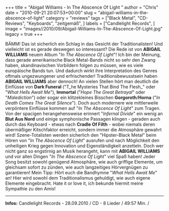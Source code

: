 +++
title = "Abigail Williams - In The Abscence Of Light "
author = "Chris"
date = "2010-09-21 20:07:53+00:00"
slug = "abigail-williams-in-the-abscence-of-light"
category = "reviews"
tags = ["Black Metal", "CD-Reviews", "Keyboards", "zeitgemäß", ]
labels = ["Candlelight Records", ]
image = "images//2010/09/Abigail-Williams-In-The-Abscence-Of-Light.jpg"
legacy = true
+++

BÄMM! Das ist sicherlich ein Schlag in das Gesicht der Traditionalisten! Und vielleicht ist es gerade deswegen so interessant? Die Rede ist von **ABIGAIL WILLIAMS** neuem Album "_In The Abscence Of Light_"!
Ich bin der Meinung, dass gerade amerikanische Black Metal-Bands nicht so sehr den Zwang haben, skandinavischen Vorbildern folgen zu müssen, wie es viele europäische Bands tun. Und dadurch wirkt ihre Interpretation des Genres oftmals ungezwungener und erfrischender! Traditionsbewusstsein haben **ABIGAIL WILLIAMS** aber dennoch! An vielen Stellen hört man deutlich die Einflüsse von **Dark Funeral** ("T_he Mysteries That Bind The Flesh_" oder "_What Hells Await Me_"), **Immortal** ("_Hope The Great Betrayal_" oder "_Malediction_") oder sogar ein klitzekleines Bisschen **Gorgoroth**/**Horna** ("_In Death Comes The Great Silence_"). Doch auch modernere wie mittlerweile verpöntere Einflüsse kommen auf "_In The Abscence Of Light_" zum Tragen. Von der spacigen herangehensweise erinnert "_Infernal Divide_" ein wenig an **Blut Aus Nord** und einige symphonische Passagen klingen - geraden auch durch das Keyboard - etwas nach **Cradle Of Filth** - wobei niemals deren übermäßiger Kitschfaktor erreicht, sondern immer die Atmosphäre gewahrt wird!
Szene-Totalisten werden sicherlich den "Hipster-Black Metal" beim Hören von "_In The Abscence Of Light_" ausrufen und nach Möglichkeit den unheiligen Krieg gegen Innovation und Eigenständigkeit anzetteln. Doch wer nicht ganz so engstirnig an Musik herangeht, kann mit **ABIGAIL WILLIAMS** und vor allen Dingen "_In The Abscence Of Light_" viel Spaß haben! Jeder Song besitzt sowohl genügend Atmosphäre, wie auch griffige Elemente, um gleichsam sofort zu zünden, wie auch langzeitiges Hörvergnügen zu garantieren! Mein Tipp: Hört euch die Bandhymne "_What Hells Await Me_" an! Hier wird sowohl dem Traditionalismus gehuldigt, wie auch eigene Elemente eingebracht. Hate it or love it, ich bekunde hiermit meine Sympathie zu den Amis!





---
**Infos:**
Candlelight Records - 28.09.2010 / 
CD - 8 Lieder / 49:57 Min. / 
